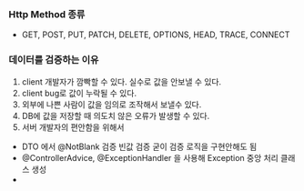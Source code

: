 ### Http Method 종류
 - GET, POST, PUT, PATCH, DELETE, OPTIONS, HEAD, TRACE, CONNECT

### 데이터를 검증하는 이유
 1. client 개발자가 깜빡할 수 있다. 실수로 값을 안보낼 수 있다.
 2. client bug로 값이 누락될 수 있다.
 3. 외부에 나쁜 사람이 값을 임의로 조작해서 보낼수 있다.
 4. DB에 값을 저장할 때 의도치 않은 오류가 발생할 수 있다.
 5. 서버 개발자의 편안함을 위해서

* DTO 에서 @NotBlank 검증 빈값 검증 굳이 검증 로직을 구현안해도 됨
* @ControllerAdvice, @ExceptionHandler 을 사용해 Exception 중앙 처리 클래스 생성
* 
